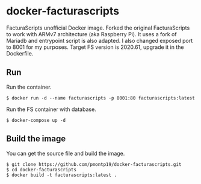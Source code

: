 # docker-facturascripts
FacturaScripts unofficial Docker image. Forked the original FacturaScripts to work with ARMv7 architecture (aka Raspberry Pi). It uses a fork of Mariadb and entrypoint script is also adapted. I also changed exposed port to 8001 for my purposes. Target FS version is 2020.61, upgrade it in the Dockerfile.

## Run
Run the container.
```
$ docker run -d --name facturascripts -p 8001:80 facturascripts:latest
```

Run the FS container with database.
```
$ docker-compose up -d
```

## Build the image
You can get the source file and build the image.
```
$ git clone https://github.com/pmontp19/docker-facturascripts.git
$ cd docker-facturascripts
$ docker build -t facturascripts:latest .
```
